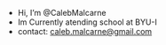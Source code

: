 -  Hi, I’m @CalebMalcarne
- Im Currently atending school at BYU-I
- contact: caleb.malcarne@gmail.com

<!---
CalebMalcarne/CalebMalcarne is a ✨ special ✨ repository because its `README.md` (this file) appears on your GitHub profile.
You can click the Preview link to take a look at your changes.
--->
